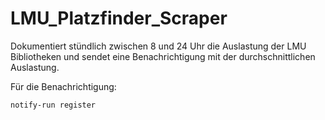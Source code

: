 # LMU_Platzfinder_Scraper
Dokumentiert stündlich zwischen 8 und 24 Uhr die Auslastung der LMU Bibliotheken und sendet eine Benachrichtigung mit der durchschnittlichen Auslastung.

Für die Benachrichtigung:
```
notify-run register
```
